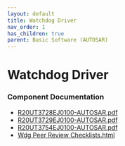 ```yaml
---
layout: default
title: Watchdog Driver
nav_order: 1
has_children: true
parent: Basic Software (AUTOSAR)
---
```

# Watchdog Driver
### Component Documentation

- [R20UT3728EJ0100-AUTOSAR.pdf](doc/R20UT3728EJ0100-AUTOSAR.pdf)
- [R20UT3729EJ0100-AUTOSAR.pdf](doc/R20UT3729EJ0100-AUTOSAR.pdf)
- [R20UT3754EJ0100-AUTOSAR.pdf](doc/R20UT3754EJ0100-AUTOSAR.pdf)
- [Wdg Peer Review Checklists.html](doc/Wdg%20Peer%20Review%20Checklists.html)

